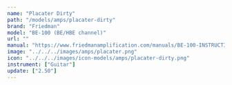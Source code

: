 ```yaml
---
name: "Placater Dirty"
path: "/models/amps/placater-dirty"
brand: "Friedman"
model: "BE-100 (BE/HBE channel)"
url: ""
manual: "https://www.friedmanamplification.com/manuals/BE-100-INSTRUCTION-MANUAL.pdf"
image: "../../../images/amps/placater.png"
icon: "../../../images/icon-models/amps/placater-dirty.png"
instrument: ["Guitar"]
update: ["2.50"]
---
```

